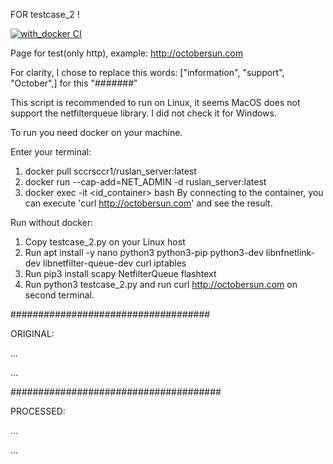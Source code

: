 FOR testcase_2 !

[![with_docker CI](https://github.com/ruslanakhmett/test_cases/actions/workflows/ci.yml/badge.svg)](https://github.com/ruslanakhmett/test_cases/actions/workflows/ci.yml)

Page for test(only http), example: http://octobersun.com

For clarity, I chose to replace this words: ["information", "support", "October",] for this "#######"

This script is recommended to run on Linux, it seems 
MacOS does not support the netfilterqueue library. 
I did not check it for Windows.

To run you need docker on your machine.

Enter your terminal:
1. docker pull sccrsccr1/ruslan_server:latest
2. docker run --cap-add=NET_ADMIN -d ruslan_server:latest
3. docker exec -it <id_container> bash
By connecting to the container, you can execute 'curl http://octobersun.com' and see the result.


Run without docker:
1. Copy testcase_2.py on your Linux host
2. Run apt install -y nano python3 python3-pip python3-dev libnfnetlink-dev libnetfilter-queue-dev curl iptables
3. Run pip3 install scapy NetfilterQueue flashtext
4. Run python3 testcase_2.py and run curl http://octobersun.com on second terminal.



####################################

ORIGINAL:

...
<!-- <head>
<meta http-equiv="Content-Type" content="text/html; charset=utf-8" />
<title>October Sun Business Solutions</title>
<style type="text/css">

<p class="style1">
<img alt="October Sun Business Solutions" longdesc="Providing Information Technology Services to Businesses" src="OSimages/os%20b.jpg" width="700" height="165" />&nbsp;&nbsp;&nbsp;&nbsp;&nbsp;&nbsp;&nbsp;&nbsp;&nbsp;&nbsp;&nbsp;&nbsp;&nbsp;&nbsp;&nbsp;&nbsp;&nbsp;&nbsp; </p>
<p class="style2">simple information technology support for business</p>
<p class="style2">&nbsp;</p>
<p class="style2">780-975-5405</p> -->
...

######################################

PROCESSED:

...
<!-- <head>
<meta http-equiv="Content-Type" content="text/html; charset=utf-8" />
<title>####### Sun Business Solutions</title>
<style type="text/css">

<p class="style1">
<img alt="####### Sun Business Solutions" longdesc="Providing ####### Technology Services to Businesses" src="OSimages/os%20b.jpg" width="700" height="165" />&nbsp;&nbsp;&nbsp;&nbsp;&nbsp;&nbsp;&nbsp;&nbsp;&nbsp;&nbsp;&nbsp;&nbsp;&nbsp;&nbsp;&nbsp;&nbsp;&nbsp;&nbsp; </p>
<p class="style2">simple ####### technology ####### for business</p>
<p class="style2">&nbsp;</p>
<p class="style2">780-975-5405</p> -->
...